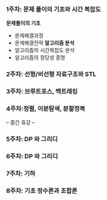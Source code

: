 ### 1주차: 문제 풀이의 기초와 시간 복잡도

**문제풀이의 기초** 
- 문제해결과정
- 문제해결전략
**알고리즘 분석**
- 알고리즘의 시간복잡도 분석
- 알고리즘의 정당성 증명
### 2주차: 선형/비선형 자료구조와 STL
### 3주차: 브루트포스, 백트래킹
### 4주차:정렬, 이분탐색, 분할정복
– 중간 휴강 –
### 5주차: DP 와 그리디
### 6주차: DP 와 그리디
### 7주차: 기하 
### 8주차: 기초 정수론과 조합론
